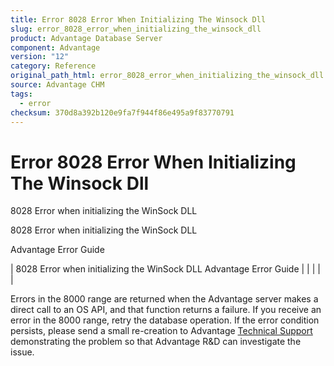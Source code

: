 ```yaml
---
title: Error 8028 Error When Initializing The Winsock Dll
slug: error_8028_error_when_initializing_the_winsock_dll
product: Advantage Database Server
component: Advantage
version: "12"
category: Reference
original_path_html: error_8028_error_when_initializing_the_winsock_dll.htm
source: Advantage CHM
tags:
  - error
checksum: 370d8a392b120e9fa7f944f86e495a9f83770791
---
```


# Error 8028 Error When Initializing The Winsock Dll

8028 Error when initializing the WinSock DLL

8028 Error when initializing the WinSock DLL

Advantage Error Guide

| 8028 Error when initializing the WinSock DLL  Advantage Error Guide |  |  |  |  |

Errors in the 8000 range are returned when the Advantage server makes a direct call to an OS API, and that function returns a failure. If you receive an error in the 8000 range, retry the database operation. If the error condition persists, please send a small re-creation to Advantage [Technical Support](master_technical_support_u_s__and_canada.md) demonstrating the problem so that Advantage R&D can investigate the issue.
